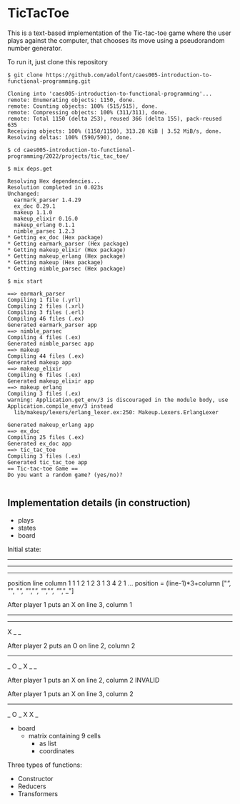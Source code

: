 # TicTacToe

This is a text-based implementation of the Tic-tac-toe game where the user plays against the computer, that chooses its move using a pseudorandom number generator. 

To run it, just clone this repository


```
$ git clone https://github.com/adolfont/caes005-introduction-to-functional-programming.git

Cloning into 'caes005-introduction-to-functional-programming'...
remote: Enumerating objects: 1150, done.
remote: Counting objects: 100% (515/515), done.
remote: Compressing objects: 100% (311/311), done.
remote: Total 1150 (delta 253), reused 366 (delta 155), pack-reused 635
Receiving objects: 100% (1150/1150), 313.28 KiB | 3.52 MiB/s, done.
Resolving deltas: 100% (590/590), done.

$ cd caes005-introduction-to-functional-programming/2022/projects/tic_tac_toe/

$ mix deps.get

Resolving Hex dependencies...
Resolution completed in 0.023s
Unchanged:
  earmark_parser 1.4.29
  ex_doc 0.29.1
  makeup 1.1.0
  makeup_elixir 0.16.0
  makeup_erlang 0.1.1
  nimble_parsec 1.2.3
* Getting ex_doc (Hex package)
* Getting earmark_parser (Hex package)
* Getting makeup_elixir (Hex package)
* Getting makeup_erlang (Hex package)
* Getting makeup (Hex package)
* Getting nimble_parsec (Hex package)

$ mix start

==> earmark_parser
Compiling 1 file (.yrl)
Compiling 2 files (.xrl)
Compiling 3 files (.erl)
Compiling 46 files (.ex)
Generated earmark_parser app
==> nimble_parsec
Compiling 4 files (.ex)
Generated nimble_parsec app
==> makeup
Compiling 44 files (.ex)
Generated makeup app
==> makeup_elixir
Compiling 6 files (.ex)
Generated makeup_elixir app
==> makeup_erlang
Compiling 3 files (.ex)
warning: Application.get_env/3 is discouraged in the module body, use Application.compile_env/3 instead
  lib/makeup/lexers/erlang_lexer.ex:250: Makeup.Lexers.ErlangLexer

Generated makeup_erlang app
==> ex_doc
Compiling 25 files (.ex)
Generated ex_doc app
==> tic_tac_toe
Compiling 3 files (.ex)
Generated tic_tac_toe app
== Tic-tac-toe Game ==
Do you want a random game? (yes/no)? 


```



## Implementation details (in construction)


- plays
- states
- board


Initial state:
_ _ _
_ _ _
_ _ _ 

position   line  column
1  1 1 
2  1 2
3  1 3
4  2 1
...
position = (line-1)*3+column
["_", "_", "_", "_","_", "_","_", "_","_"]

After player 1 puts an X on line 3, column 1
_ _ _
_ _ _
X _ _ 

After player 2 puts an O on line 2, column 2
_ _ _
_ O _
X _ _

After player 1 puts an X on line 2, column 2
INVALID

After player 1 puts an X on line 3, column 2
_ _ _
_ O _
X X _



- board
  - matrix containing 9 cells
    - as list
    - coordinates


Three types of functions:
- Constructor
- Reducers
- Transformers



